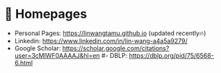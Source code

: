 # 📎 Homepages
- Personal Pages: https://linwangtamu.github.io (updated recently🔥)
- Linkedin: https://www.linkedin.com/in/lin-wang-a4a5a9279/
- Google Scholar: https://scholar.google.com/citations?user=3cMlWF0AAAAJ&hl=en
#- DBLP: https://dblp.org/pid/75/6568-6.html
